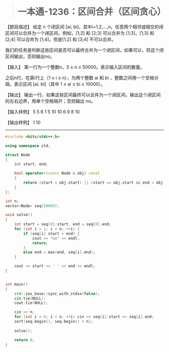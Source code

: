 > # 一本通-1236：区间合并（区间贪心）

【题目描述】
给定 n 个闭区间 [ai; bi]，其中i=1,2,...,n。任意两个相邻或相交的闭区间可以合并为一个闭区间。例如，[1;2] 和 [2;3] 可以合并为 [1;3]，[1;3] 和 [2;4] 可以合并为 [1;4]，但是[1;2] 和 [3;4] 不可以合并。

我们的任务是判断这些区间是否可以最终合并为一个闭区间，如果可以，将这个闭区间输出，否则输出no。

【输入】
第一行为一个整数n，3 ≤ n ≤ 50000。表示输入区间的数量。

之后n行，在第i行上（1 ≤ i ≤ n），为两个整数 ai 和 bi ，整数之间用一个空格分隔，表示区间 [ai; bi]（其中 1 ≤ ai ≤ bi ≤ 10000）。

【输出】
输出一行，如果这些区间最终可以合并为一个闭区间，输出这个闭区间的左右边界，用单个空格隔开；否则输出 no。

【输入样例】
5
5 6
1 5
10 10
6 9
8 10

【输出样例】
1 10

-----

```c++
#include <bits/stdc++.h>

using namespace std;

struct Node
{
	int start, end;

	bool operator<(const Node & obj) const
	{
		return (start < obj.start) || (start == obj.start && end < obj.end);
	}
};

int n;
vector<Node> seq(50005);

void solve()
{
	int start = seq[0].start, end = seq[0].end;
	for (int i = 1; i < n; ++i) {
		if (seq[i].start > end) {
			cout << "no" << endl;
			return;
		}
		else end = max(end, seq[i].end);
	}

	cout << start << ' ' << end << endl;
}


int main()
{
	std::ios_base::sync_with_stdio(false);
	cin.tie(NULL);
	cout.tie(NULL);

	cin >> n;
	for (int i = 0; i < n; ++i) cin >> seq[i].start >> seq[i].end;
	sort(seq.begin(), seq.begin() + n);
	
	solve();

	return 0;
}
```

